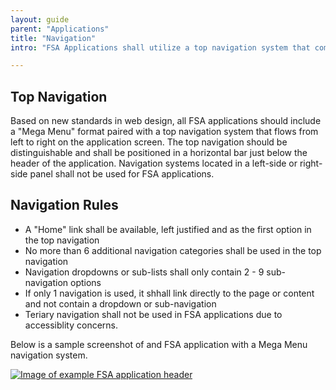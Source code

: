 ```yaml
---
layout: guide
parent: "Applications"
title: "Navigation"
intro: "FSA Applications shall utilize a top navigation system that complies with the below specifications."

---
```


## Top Navigation

Based on new standards in web design, all FSA applications should include a "Mega Menu" format paired with a top navigation system that flows from left to right on the application screen. The top navigation should be distinguishable and shall be positioned in a horizontal bar just below the header of the application. Navigation systems located in a left-side or right-side panel shall not be used for FSA applications. 

## Navigation Rules

  * A "Home" link shall be available, left justified and as the first option in the top navigation
  * No more than 6 additional navigation categories shall be used in the top navigation
  * Navigation dropdowns or sub-lists shall only contain 2 - 9 sub-navigation options
  * If only 1 navigation is used, it shhall link directly to the page or content and not contain a dropdown or sub-navigation
  * Teriary navigation shall not be used in FSA applications due to accessiblity concerns.

Below is a sample screenshot of and FSA application with a Mega Menu navigation system.

<a href="{{ site.baseurl }}img/subcategories/applications/mega-menu.jpg" target="_blank"><img src="{{ site.baseurl }}img/subcategories/applications/mega-menu.jpg" alt="Image of example FSA application header"></a>
